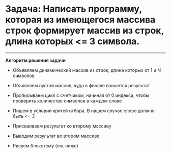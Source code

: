 # Задача: Написать программу, которая из имеющегося массива строк формирует массив из строк, длина которых <= 3 символа.
___

**Алгоритм решения задачи**

* Объявляем динамический массив из строк, длина которых от 1 и N символов

* Объявляем пустой массив, куда в финале впишется результат

* Прописываем цикл с счетчиком, начиная от 0 индекса, чтобы проверить количество символов в каждом слове

* Пишем в условии критей отбора. В нашем случае слово должно быть <= 3

* Присваиваем результат ко второму массиву

* Выводим результат во втором массиве

* Рисуем блоксхему (см. ниже)


